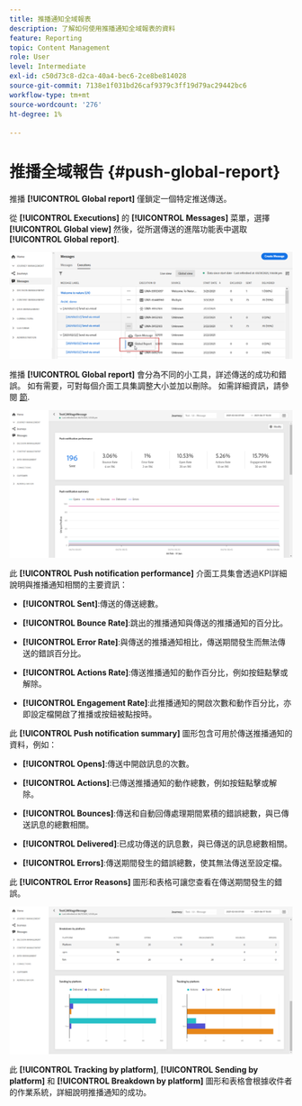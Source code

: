 ```yaml
---
title: 推播通知全域報表
description: 了解如何使用推播通知全域報表的資料
feature: Reporting
topic: Content Management
role: User
level: Intermediate
exl-id: c50d73c8-d2ca-40a4-bec6-2ce8be814028
source-git-commit: 7138e1f031bd26caf9379c3ff19d79ac29442bc6
workflow-type: tm+mt
source-wordcount: '276'
ht-degree: 1%

---
```


# 推播全域報告 {#push-global-report}

推播 **[!UICONTROL Global report]** 僅鎖定一個特定推送傳送。

從 **[!UICONTROL Executions]** 的 **[!UICONTROL Messages]** 菜單，選擇 **[!UICONTROL Global view]** 然後，從所選傳送的進階功能表中選取 **[!UICONTROL Global report]**.

![](../assets/global_report_11.png)

推播 **[!UICONTROL Global report]** 會分為不同的小工具，詳述傳送的成功和錯誤。 如有需要，可對每個介面工具集調整大小並加以刪除。 如需詳細資訊，請參閱 [節](global-report.md#modify-dashboard).

![](../assets/push_global_report.png)

此 **[!UICONTROL Push notification performance]** 介面工具集會透過KPI詳細說明與推播通知相關的主要資訊：

* **[!UICONTROL Sent]**:傳送的傳送總數。

* **[!UICONTROL Bounce Rate]**:跳出的推播通知與傳送的推播通知的百分比。

* **[!UICONTROL Error Rate]**:與傳送的推播通知相比，傳送期間發生而無法傳送的錯誤百分比。

* **[!UICONTROL Actions Rate]**:傳送推播通知的動作百分比，例如按鈕點擊或解除。

* **[!UICONTROL Engagement Rate]**:此推播通知的開啟次數和動作百分比，亦即設定檔開啟了推播或按鈕被點按時。

此 **[!UICONTROL Push notification summary]** 圖形包含可用於傳送推播通知的資料，例如：

* **[!UICONTROL Opens]**:傳送中開啟訊息的次數。

* **[!UICONTROL Actions]**:已傳送推播通知的動作總數，例如按鈕點擊或解除。

* **[!UICONTROL Bounces]**:傳送和自動回傳處理期間累積的錯誤總數，與已傳送訊息的總數相關。

* **[!UICONTROL Delivered]**:已成功傳送的訊息數，與已傳送的訊息總數相關。

* **[!UICONTROL Errors]**:傳送期間發生的錯誤總數，使其無法傳送至設定檔。

此 **[!UICONTROL Error Reasons]** 圖形和表格可讓您查看在傳送期間發生的錯誤。

![](../assets/push_global_report_2.png)

此 **[!UICONTROL Tracking by platform]**, **[!UICONTROL Sending by platform]** 和 **[!UICONTROL Breakdown by platform]** 圖形和表格會根據收件者的作業系統，詳細說明推播通知的成功。
